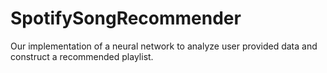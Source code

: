 # SpotifySongRecommender
Our implementation of a neural network to analyze user provided data and construct a recommended playlist. 
